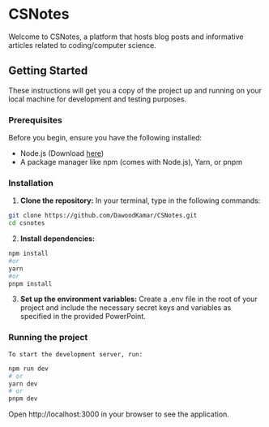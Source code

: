 # CSNotes

Welcome to CSNotes, a platform that hosts blog posts and informative articles related to coding/computer science.

## Getting Started

These instructions will get you a copy of the project up and running on your local machine for development and testing purposes.

### Prerequisites

Before you begin, ensure you have the following installed:

- Node.js (Download [here](https://nodejs.org/))
- A package manager like npm (comes with Node.js), Yarn, or pnpm

### Installation

1. **Clone the repository:**
   In your terminal, type in the following commands:

```bash
git clone https://github.com/DawoodKamar/CSNotes.git
cd csnotes
```

2. **Install dependencies:**

```bash
npm install
#or
yarn
#or
pnpm install
```

3. **Set up the environment variables:**
   Create a .env file in the root of your project and include the necessary secret keys and variables as specified in the provided PowerPoint.

### Running the project

    To start the development server, run:

```bash
npm run dev
# or
yarn dev
# or
pnpm dev
```

Open http://localhost:3000 in your browser to see the application.
